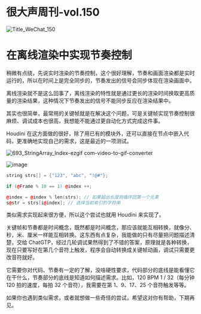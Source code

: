 # 很大声周刊-vol.150
![Title_WeChat_150](https://github.com/user-attachments/assets/eee6d8f4-ec6a-4b37-877a-e1bfa654ddbc)

# 在离线渲染中实现节奏控制

稍微有点绕，先说实时渲染的节奏控制，这个很好理解，节奏和画面渲染都是实时运行的，所以在时间上是完全同步的，节奏发出的信号会同步体现在渲染画面中。

离线渲染就不是这么回事了，离线渲染的特性就是通过更长的渲染时间换取更高质量的渲染结果，这种情况下节奏发出的信号不能同步反应在渲染结果中。

其实也很简单，最常用的关键帧就是在解决这个问题，可是关键帧实现节奏控制很麻烦、调试成本也很高，我想能不能通过更自动化方式完成这件事。

Houdini 在这方面做的很好，除了用已有的模块外，还可以直接在节点中嵌入代码，更准确地实现自己的需求，这是最近的一项测试。

![693_StringArray_Index-ezgif com-video-to-gif-converter](https://github.com/user-attachments/assets/2462c2ad-88a1-4661-8b4e-ae1dbac58ac2)

![image](https://github.com/user-attachments/assets/92e8c5fa-1252-40fc-8cf8-2384ad07d772)

``` C++
string strs[] = {"123", "abc", "!@#"};

if (@Frame % 10 == 1) @index ++;

@index = @index % len(strs); // 如果超出长度则循环回第一个元素
s@str = strs[i@index]; // 选择当前索引的字符串
```

类似需求实现起来很方便，所以这个尝试也就用 Houdini 来实现了。

关键帧和节奏都是时间概念，既然都是时间概念，那应该就能互相转换，就像分、秒，米、厘米一样能互相转换。这东西有点复杂，我能做的只有尽量把问题描述清楚，交给 ChatGTP，经过几轮调试果然得到了不错的答案，原理就是各种转换，现在只要写好在第几个音符上触发，程序会自动转换成关键帧动画，调试只需要更改音符就好。

它需要你对代码、节奏有一定的了解，没啥硬性要求，代码部分的底线是能看懂它在干什么，节奏部分的底线是知道如何描述需求。比如，120 BPM 1 / 32（每分钟 120 拍的速度，每拍 32 个音符），我需要在第 1、9、17、25 个音符触发等等。

如果你也遇到类似需求，或者就想做一些奇怪的尝试，希望这对你有帮助，下期再见。